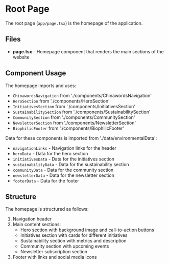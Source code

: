 # Root Page

The root page (`app/page.tsx`) is the homepage of the application.

## Files

- **page.tsx** - Homepage component that renders the main sections of the website

## Component Usage

The homepage imports and uses:
- `ChinawordsNavigation` from './components/ChinawordsNavigation'
- `HeroSection` from './components/HeroSection'
- `InitiativesSection` from './components/InitiativesSection'
- `SustainabilitySection` from './components/SustainabilitySection'
- `CommunitySection` from './components/CommunitySection'
- `NewsletterSection` from './components/NewsletterSection'
- `BiophilicFooter` from './components/BiophilicFooter'

Data for these components is imported from './data/environmentalData':
- `navigationLinks` - Navigation links for the header
- `heroData` - Data for the hero section
- `initiativesData` - Data for the initiatives section
- `sustainabilityData` - Data for the sustainability section
- `communityData` - Data for the community section
- `newsletterData` - Data for the newsletter section
- `footerData` - Data for the footer

## Structure

The homepage is structured as follows:
1. Navigation header
2. Main content sections:
   - Hero section with background image and call-to-action buttons
   - Initiatives section with cards for different initiatives
   - Sustainability section with metrics and description
   - Community section with upcoming events
   - Newsletter subscription section
3. Footer with links and social media icons
